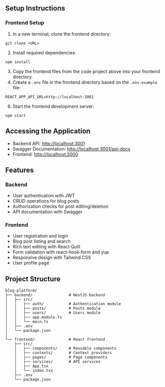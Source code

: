 ## Setup Instructions


### Frontend Setup

1. In a new terminal, clone the frontend directory:


```shellscript
git clone <URL>
```

2. Install required dependencies:


```shellscript
npm install
```

3. Copy the frontend files from the code project above into your frontend directory.
4. Create a `.env` file in the frontend directory based on the `.env.example` file:


```plaintext
REACT_APP_API_URL=http://localhost:3001
```

6. Start the frontend development server:


```shellscript
npm start
```

## Accessing the Application

- Backend API: [http://localhost:3001](http://localhost:3001)
- Swagger Documentation: [http://localhost:3001/api-docs](http://localhost:3001/api-docs)
- Frontend: [http://localhost:3000](http://localhost:3000)


## Features

### Backend

- User authentication with JWT
- CRUD operations for blog posts
- Authorization checks for post editing/deletion
- API documentation with Swagger


### Frontend

- User registration and login
- Blog post listing and search
- Rich text editing with React Quill
- Form validation with react-hook-form and yup
- Responsive design with Tailwind CSS
- User profile page


## Project Structure

```plaintext
blog-platform/
├── backend/                # NestJS backend
│   ├── src/
│   │   ├── auth/           # Authentication module
│   │   ├── posts/          # Posts module
│   │   ├── users/          # Users module
│   │   ├── app.module.ts
│   │   └── main.ts
│   ├── .env
│   └── package.json
│
└── frontend/               # React frontend
    ├── src/
    │   ├── components/     # Reusable components
    │   ├── contexts/       # Context providers
    │   ├── pages/          # Page components
    │   ├── services/       # API services
    │   ├── App.tsx
    │   └── index.tsx
    ├── .env
    └── package.json
```